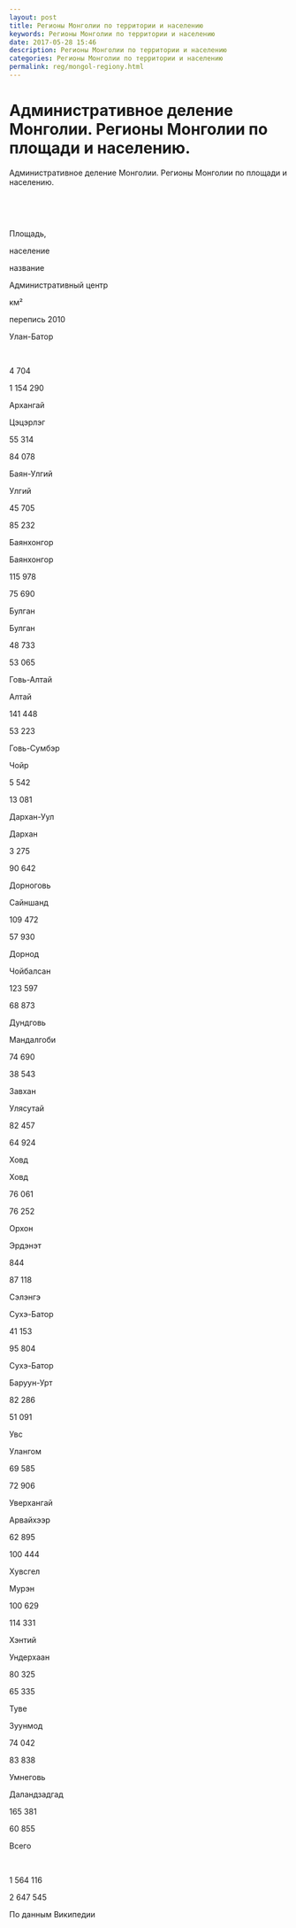 ```yaml
---
layout: post
title: Регионы Монголии по территории и населению 
keywords: Регионы Монголии по территории и населению
date: 2017-05-28 15:46
description: Регионы Монголии по территории и населению
categories: Регионы Монголии по территории и населению
permalink: reg/mongol-regiony.html
---
```


# Административное деление Монголии. Регионы Монголии по площади и населению.


Административное деление Монголии. Регионы Монголии по площади и населению.









 


 


Площадь,


население






название


Административный центр


км²


перепись 2010






Улан-Батор


 


4 704


1 154 290






Архангай 


Цэцэрлэг


55 314


84 078






Баян-Улгий 


Улгий 


45 705


85 232






Баянхонгор


Баянхонгор


115 978


75 690






Булган 


Булган


48 733


53 065






Говь-Алтай 


Алтай


141 448


53 223






Говь-Сумбэр 


Чойр


5 542


13 081






Дархан-Уул


Дархан


3 275


90 642






Дорноговь


Сайншанд 


109 472


57 930






Дорнод


Чойбалсан


123 597


68 873






Дундговь 


Мандалгоби 


74 690


38 543






Завхан 


Улясутай 


82 457


64 924






Ховд


Ховд 


76 061


76 252






Орхон 


Эрдэнэт


844


87 118






Сэлэнгэ 


Сухэ-Батор 


41 153


95 804






Сухэ-Батор 


Баруун-Урт 


82 286


51 091






Увс 


Улангом


69 585


72 906






Уверхангай 


Арвайхээр


62 895


100 444






Хувсгел 


Мурэн 


100 629


114 331






Хэнтий


Ундерхаан 


80 325


65 335






Туве 


Зуунмод


74 042


83 838






Умнеговь 


Даландзадгад


165 381


60 855






Всего


 


1 564 116


2 647 545








По данным Википедии


		
